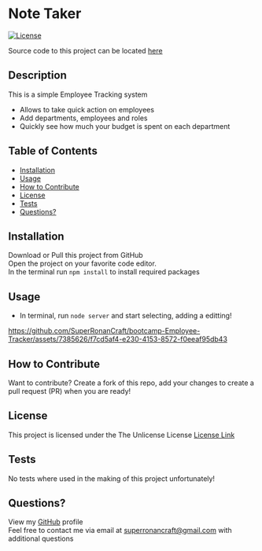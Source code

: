# Note Taker

[![License](https://img.shields.io/badge/license-Unlicense-blue.svg)](http://unlicense.org/)

Source code to this project can be located [here](index.js)

## Description

This is a simple Employee Tracking system

- Allows to take quick action on employees
- Add departments, employees and roles
- Quickly see how much your budget is spent on each department

## Table of Contents

- [Installation](#installation)
- [Usage](#usage)
- [How to Contribute](#how-to-contribute)
- [License](#license)
- [Tests](#tests)
- [Questions?](#questions)

## Installation

Download or Pull this project from GitHub <br />Open the project on your favorite code editor. <br />In the terminal run `npm install` to install required packages

## Usage

- In terminal, run `node server` and start selecting, adding a editting!

https://github.com/SuperRonanCraft/bootcamp-Employee-Tracker/assets/7385626/f7cd5af4-e230-4153-8572-f0eeaf95db43


## How to Contribute

Want to contribute? Create a fork of this repo, add your changes to create a pull request (PR) when you are ready!

## License

This project is licensed under the The Unlicense License
[License Link](http://unlicense.org/)

## Tests

No tests where used in the making of this project unfortunately!

## Questions?

View my [GitHub](https://github.com/SuperRonanCraft) profile  
Feel free to contact me via email at superronancraft@gmail.com with additional questions
